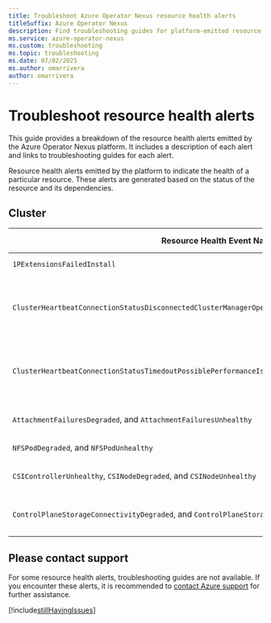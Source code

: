 ```yaml
---
title: Troubleshoot Azure Operator Nexus resource health alerts
titleSuffix: Azure Operator Nexus
description: Find troubleshooting guides for platform-emitted resource health alerts.
ms.service: azure-operator-nexus
ms.custom: troubleshooting
ms.topic: troubleshooting
ms.date: 07/02/2025
ms.author: omarrivera
author: omarrivera
---
```


# Troubleshoot resource health alerts

This guide provides a breakdown of the resource health alerts emitted by the Azure Operator Nexus platform.
It includes a description of each alert and links to troubleshooting guides for each alert.

Resource health alerts emitted by the platform to indicate the health of a particular resource.
These alerts are generated based on the status of the resource and its dependencies.

## Cluster

| Resource Health Event Name                                                                             | Troubleshooting Guide                                                 |
| ------------------------------------------------------------------------------------------------------ | --------------------------------------------------------------------- |
| `1PExtensionsFailedInstall`                                                                            | [Requires to contact support](#please-contact-support)                |
| `ClusterHeartbeatConnectionStatusDisconnectedClusterManagerOperationsAreAffectedPossibleNetworkIssues` | [Troubleshoot Cluster heartbeat connection status shows disconnected] |
| `ClusterHeartbeatConnectionStatusTimedoutPossiblePerformanceIssues`                                    | [Troubleshoot Cluster heartbeat connection status shows disconnected] |
| `AttachmentFailuresDegraded`, and `AttachmentFailuresUnhealthy`                                        | [Troubleshoot failed volume attachments]                              |
| `NFSPodDegraded`, and `NFSPodUnhealthy`                                                                | [Troubleshoot NFS unhealthy]                                          |
| `CSIControllerUnhealthy`, `CSINodeDegraded`, and `CSINodeUnhealthy`                                    | [Troubleshoot unhealthy CSI (storage)]                                |
| `ControlPlaneStorageConnectivityDegraded`, and `ControlPlaneStorageConnectivityUnhealthyVIP`           | [Troubleshoot storage control plane disconnected]                     |

[Troubleshoot Cluster heartbeat connection status shows disconnected]: ./troubleshoot-cluster-heartbeat-connection-status-disconnected.md
[Troubleshoot failed volume attachments]: ./troubleshoot-failed-volume-attachments.md
[Troubleshoot NFS unhealthy]: ./troubleshoot-network-file-system-unhealthy.md
[Troubleshoot unhealthy CSI (storage)]: ./troubleshoot-unhealthy-container-storage-interface.md
[Troubleshoot storage control plane disconnected]: ./troubleshoot-storage-control-plane-disconnected.md

## Please contact support

For some resource health alerts, troubleshooting guides are not available.
If you encounter these alerts, it is recommended to [contact Azure support] for further assistance.

[contact Azure support]: https://portal.azure.com/?#blade/Microsoft_Azure_Support/HelpAndSupportBlade

[!include[stillHavingIssues](./includes/contact-support.md)]
